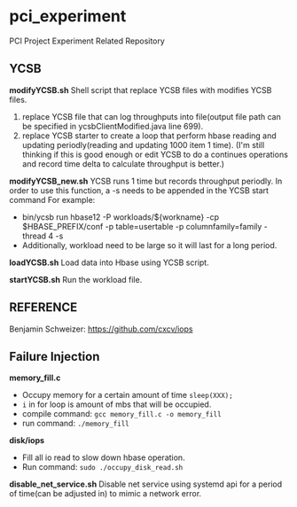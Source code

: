 # pci_experiment
PCI Project Experiment Related Repository

## YCSB
**modifyYCSB.sh**
Shell script that replace YCSB files with modifies YCSB files.
1. replace YCSB file that can log throughputs into file(output file path can be specified in ycsbClientModified.java line 699).
2. replace YCSB starter to create a loop that perform hbase reading and updating periodly(reading and updating 1000 item 1 time). (I'm still thinking if this is good enough or edit YCSB to do a continues operations and record time delta to calculate throughput is better.)

**modifyYCSB_new.sh**
YCSB runs 1 time but records throughput periodly. In order to use this function, a -s needs to be appended in the YCSB start command 
For example:
- bin/ycsb run hbase12 -P workloads/${workname} -cp $HBASE_PREFIX/conf -p table=usertable -p columnfamily=family -thread 4 -s
- Additionally, workload need to be large so it will last for a long period.

**loadYCSB.sh**
Load data into Hbase using YCSB script. 


**startYCSB.sh**
Run the workload file.


## REFERENCE
Benjamin Schweizer:  https://github.com/cxcv/iops


## Failure Injection
**memory_fill.c** 
- Occupy memory for a certain amount of time `sleep(XXX);` 
- `i` in for loop is amount of mbs that will be occupied.
- compile command: `gcc memory_fill.c -o memory_fill`
- run command: `./memory_fill`

**disk/iops**
- Fill all io read to slow down hbase operation.
- Run command: `sudo ./occupy_disk_read.sh`

**disable_net_service.sh**
Disable net service using systemd api for a period of time(can be adjusted in) to mimic a network error.
